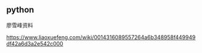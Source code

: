 ## python

廖雪峰资料

https://www.liaoxuefeng.com/wiki/0014316089557264a6b348958f449949df42a6d3a2e542c000

